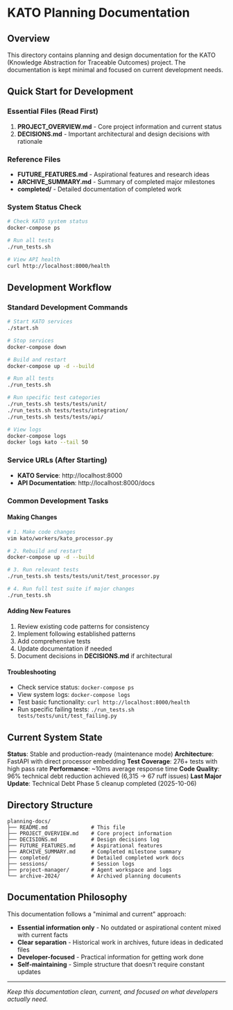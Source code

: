 # KATO Planning Documentation

## Overview
This directory contains planning and design documentation for the KATO (Knowledge Abstraction for Traceable Outcomes) project. The documentation is kept minimal and focused on current development needs.

## Quick Start for Development

### Essential Files (Read First)
1. **PROJECT_OVERVIEW.md** - Core project information and current status
2. **DECISIONS.md** - Important architectural and design decisions with rationale

### Reference Files
- **FUTURE_FEATURES.md** - Aspirational features and research ideas
- **ARCHIVE_SUMMARY.md** - Summary of completed major milestones
- **completed/** - Detailed documentation of completed work

### System Status Check
```bash
# Check KATO system status
docker-compose ps

# Run all tests
./run_tests.sh

# View API health
curl http://localhost:8000/health
```

## Development Workflow

### Standard Development Commands
```bash
# Start KATO services
./start.sh

# Stop services
docker-compose down

# Build and restart
docker-compose up -d --build

# Run all tests
./run_tests.sh

# Run specific test categories
./run_tests.sh tests/tests/unit/
./run_tests.sh tests/tests/integration/
./run_tests.sh tests/tests/api/

# View logs
docker-compose logs
docker logs kato --tail 50
```

### Service URLs (After Starting)
- **KATO Service**: http://localhost:8000
- **API Documentation**: http://localhost:8000/docs

### Common Development Tasks

#### Making Changes
```bash
# 1. Make code changes
vim kato/workers/kato_processor.py

# 2. Rebuild and restart
docker-compose up -d --build

# 3. Run relevant tests
./run_tests.sh tests/tests/unit/test_processor.py

# 4. Run full test suite if major changes
./run_tests.sh
```

#### Adding New Features
1. Review existing code patterns for consistency
2. Implement following established patterns
3. Add comprehensive tests
4. Update documentation if needed
5. Document decisions in **DECISIONS.md** if architectural

#### Troubleshooting
- Check service status: `docker-compose ps`
- View system logs: `docker-compose logs`
- Test basic functionality: `curl http://localhost:8000/health`
- Run specific failing tests: `./run_tests.sh tests/tests/unit/test_failing.py`

## Current System State

**Status**: Stable and production-ready (maintenance mode)
**Architecture**: FastAPI with direct processor embedding
**Test Coverage**: 276+ tests with high pass rate
**Performance**: ~10ms average response time
**Code Quality**: 96% technical debt reduction achieved (6,315 → 67 ruff issues)
**Last Major Update**: Technical Debt Phase 5 cleanup completed (2025-10-06)  

## Directory Structure
```
planning-docs/
├── README.md              # This file
├── PROJECT_OVERVIEW.md    # Core project information
├── DECISIONS.md           # Design decisions log
├── FUTURE_FEATURES.md     # Aspirational features
├── ARCHIVE_SUMMARY.md     # Completed milestone summary
├── completed/             # Detailed completed work docs
├── sessions/              # Session logs
├── project-manager/       # Agent workspace and logs
└── archive-2024/          # Archived planning documents
```

## Documentation Philosophy

This documentation follows a "minimal and current" approach:
- **Essential information only** - No outdated or aspirational content mixed with current facts
- **Clear separation** - Historical work in archives, future ideas in dedicated files
- **Developer-focused** - Practical information for getting work done
- **Self-maintaining** - Simple structure that doesn't require constant updates

---

*Keep this documentation clean, current, and focused on what developers actually need.*